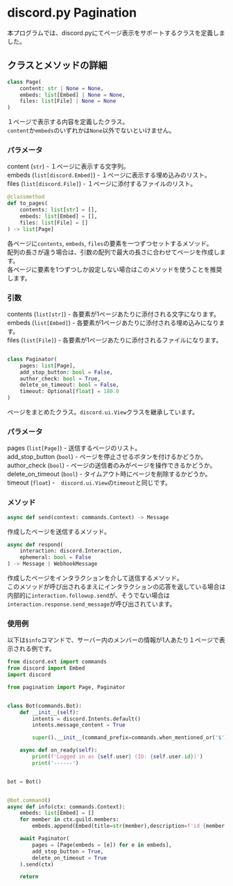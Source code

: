 # discord.py Pagination

本プログラムでは、discord.pyにてページ表示をサポートするクラスを定義しました。

## クラスとメソッドの詳細

```py
class Page(
    content: str | None = None,
    embeds: list[Embed] | None = None,
    files: list[File] | None = None
)
```

１ページで表示する内容を定義したクラス。<br>
`content`か`embeds`のいずれかは`None`以外でないといけません。


### パラメータ

content (`str`) - １ページに表示する文字列。<br>
embeds (`list[discord.Embed]`) - １ページに表示する埋め込みのリスト。<br>
files (`list[discord.File]`) - １ページに添付するファイルのリスト。 <br>

```py
@classmethod
def to_pages(
    contents: list[str] = [],
    embeds: list[Embed] = [],
    files: list[File] = []
) -> list[Page]
```

各ページに`contents`, `embeds`, `files`の要素を一つずつセットするメソッド。 <br>
配列の長さが違う場合は、引数の配列で最大の長さに合わせてページを作成します。　<br>
各ページに要素を1つずつしか設定しない場合はこのメソッドを使うことを推奨します。 <br>

### 引数
contents (`list[str]`) - 各要素が1ページあたりに添付される文字になります。<br>
embeds (`list[Embed]`) - 各要素が1ページあたりに添付される埋め込みになります。<br>
files (`list[File]`) - 各要素が1ページあたりに添付されるファイルになります。<br>



```py

class Paginator(
    pages: list[Page],
    add_stop_button: bool = False,
    author_check: bool = True,
    delete_on_timeout: bool = False,
    timeout: Optional[float] = 180.0
)
```

ページをまとめたクラス。`discord.ui.View`クラスを継承しています。

### パラメータ

pages (`list[Page]`) - 送信するページのリスト。<br>
add_stop_button (`bool`) - ページを停止させるボタンを付けるかどうか。<br>
author_check (`bool`) - ページの送信者のみがページを操作できるかどうか。<br>
delete_on_timeout (`bool`) - タイムアウト時にページを削除するかどうか。<br>
timeout (`float`) -　`discord.ui.View`の`timeout`と同じです。　<br>

### メソッド

```py
async def send(context: commands.Context) -> Message
```

作成したページを送信するメソッド。

```py
async def respond(
    interaction: discord.Interaction,
    ephemeral: bool = False
) -> Message | WebhookMessage
```

作成したページをインタラクションを介して送信するメソッド。<br>
このメソッドが呼び出されるまえにインタラクションの応答を返している場合は内部的に`interaction.followup.send`が、そうでない場合は`interaction.response.send_message`が呼び出されています。

### 使用例

以下は`$info`コマンドで、サーバー内のメンバーの情報が1人あたり１ページで表示される例です。

```py
from discord.ext import commands
from discord import Embed
import discord

from pagination import Page, Paginator


class Bot(commands.Bot):
    def __init__(self):
        intents = discord.Intents.default()
        intents.message_content = True

        super().__init__(command_prefix=commands.when_mentioned_or('$'), intents=intents)

    async def on_ready(self):
        print(f'Logged in as {self.user} (ID: {self.user.id})')
        print('------')


bot = Bot()


@bot.command()
async def info(ctx: commands.Context):
    embeds: list[Embed] = []
    for member in ctx.guild.members:
        embeds.append(Embed(title=str(member),description=f'id {member.id}'))

    await Paginator(
        pages = [Page(embeds = [e]) for e in embeds],
        add_stop_button = True,
        delete_on_timeout = True
    ).send(ctx)

    return


```
